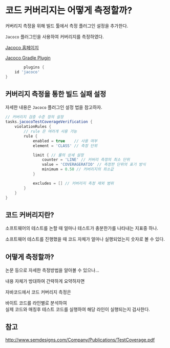 # 코드 커버리지는 어떻게 측정할까?

커버리지 측정을 위해 빌드 툴에서 측정 플러그인 설정을 추가한다.

`Jacoco` 플러그인을 사용하여 커버리지를 측정하였다.

[Jacoco 홈페이지](https://www.jacoco.org/jacoco/trunk/index.html)

[Jacoco Gradle Plugin](https://docs.gradle.org/current/userguide/jacoco_plugin.html)

```groovy
        plugins {
    id 'jacoco'
}
```

## 커버리지 측정을 통한 빌드 실패 설정

자세한 내용은 `Jacoco` 플러그인 설정 법을 참고하자.

```groovy
// 커버리지 검증 수준 정의 설정
tasks.jacocoTestCoverageVerification {
    violationRules {
        // rule 은 여러개 사용 가능
        rule {
            enabled = true    // 사용 여부
            element = 'CLASS' // 측정 단위

            limit { // 룰의 상세 설정
                counter = 'LINE' // 커버리 측정의 최소 단위
                value = 'COVERAGERATIO' // 측정한 단위의 표기 방식
                minimum = 0.50 // 커버리지의 최소값
            }

            excludes = [] // 커버리지 측정 제외 범위
        }
    }
}
```

## 코드 커버리지란?

소프트웨어의 테스트를 논할 때 얼마나 테스트가 충분한가를 나타내는 지표중 하나.

소프트웨어 테스트를 진행했을 때 코드 자체가 얼마나 실행되었는지 숫자로 볼 수 있다.

## 어떻게 측정할까?

논문 등으로 자세한 측정방법을 알아볼 수 있으나...

내용 자체가 방대하여 간략하게 요약하자면

자바코드에서 코드 커버리지 측정은

바이트 코드를 라인별로 분석하여  
실제 코드와 매칭후 테스트 코드를 실행하여 해당 라인이 실행되는지 검사한다.

## 참고

http://www.semdesigns.com/Company/Publications/TestCoverage.pdf
